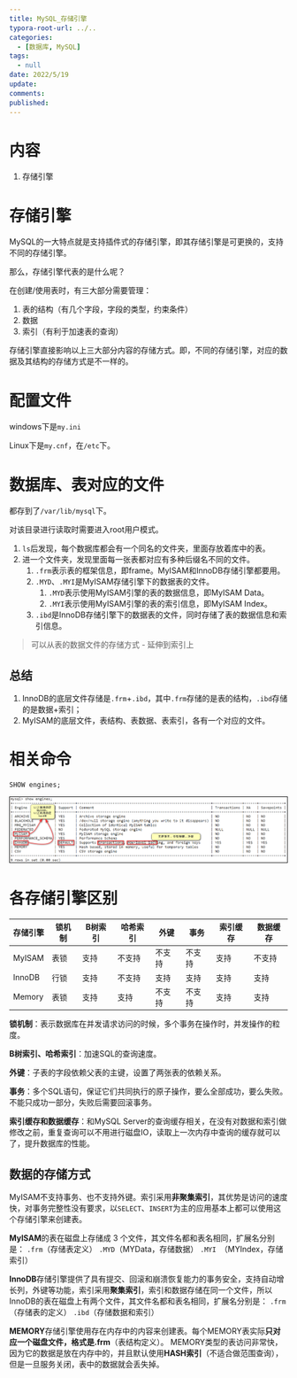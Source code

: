 ```yaml
---
title: MySQL_存储引擎
typora-root-url: ../..
categories:
  - [数据库, MySQL]
tags:
  - null 
date: 2022/5/19
update:
comments:
published:
---
```


# 内容

1. 存储引擎

# 存储引擎

MySQL的一大特点就是支持插件式的存储引擎，即其存储引擎是可更换的，支持不同的存储引擎。

那么，存储引擎代表的是什么呢？

在创建/使用表时，有三大部分需要管理：

1. 表的结构（有几个字段，字段的类型，约束条件）
2. 数据
3. 索引（有利于加速表的查询）

存储引擎直接影响以上三大部分内容的存储方式。即，不同的存储引擎，对应的数据及其结构的存储方式是不一样的。

# 配置文件

windows下是`my.ini`

Linux下是`my.cnf`，在`/etc`下。

# 数据库、表对应的文件

都存到了`/var/lib/mysql`下。

对该目录进行读取时需要进入root用户模式。

1. `ls`后发现，每个数据库都会有一个同名的文件夹，里面存放着库中的表。
2. 进一个文件夹，发现里面每一张表都对应有多种后缀名不同的文件。
   1. `.frm`表示表的框架信息，即frame。MyISAM和InnoDB存储引擎都要用。
   2. `.MYD`、`.MYI`是MyISAM存储引擎下的数据表的文件。
      1. `.MYD`表示使用MyISAM引擎的表的数据信息，即MyISAM Data。
      2. `.MYI`表示使用MyISAM引擎的表的索引信息，即MyISAM Index。
   3. `.ibd`是InnoDB存储引擎下的数据表的文件，同时存储了表的数据信息和索引信息。

> 可以从表的数据文件的存储方式 - 延伸到索引上

## 总结

1. InnoDB的底层文件存储是`.frm`+`.ibd`，其中`.frm`存储的是表的结构，`.ibd`存储的是数据+索引；
2. MyISAM的底层文件，表结构、表数据、表索引，各有一个对应的文件。

# 相关命令

```mysql
SHOW engines;
```

![image-20220519140553878](../../images/MySQL_存储引擎/image-20220519140553878.png)

# 各存储引擎区别

| 存储引擎 | 锁机制 | B树索引 | 哈希索引 | 外键   | 事务   | 索引缓存 | 数据缓存 |
| -------- | ------ | ------- | -------- | ------ | ------ | -------- | -------- |
| MyISAM   | 表锁   | 支持    | 不支持   | 不支持 | 不支持 | 支持     | 不支持   |
| InnoDB   | 行锁   | 支持    | 不支持   | 支持   | 支持   | 支持     | 支持     |
| Memory   | 表锁   | 支持    | 支持     | 不支持 | 不支持 | 支持     | 支持     |

**锁机制**：表示数据库在并发请求访问的时候，多个事务在操作时，并发操作的粒度。

**B树索引、哈希索引**：加速SQL的查询速度。

**外键**：子表的字段依赖父表的主键，设置了两张表的依赖关系。

**事务**：多个SQL语句，保证它们共同执行的原子操作，要么全部成功，要么失败。不能只成功一部分，失败后需要回滚事务。

**索引缓存和数据缓存**：和MySQL Server的查询缓存相关，在没有对数据和索引做修改之前，重复查询可以不用进行磁盘IO，读取上一次内存中查询的缓存就可以了，提升数据库的性能。

## 数据的存储方式

MyISAM不支持事务、也不支持外键。索引采用**非聚集索引**，其优势是访问的速度快，对事务完整性没有要求，以`SELECT`、`INSERT`为主的应用基本上都可以使用这个存储引擎来创建表。

**MyISAM**的表在磁盘上存储成 3 个文件，其文件名都和表名相同，扩展名分别是：
`.frm`（存储表定义）
`.MYD`（MYData，存储数据）
`.MYI `（MYIndex，存储索引）

**InnoDB**存储引擎提供了具有提交、回滚和崩溃恢复能力的事务安全，支持自动增长列，外键等功能，索引采用**聚集索引**，索引和数据存储在同一个文件，所以InnoDB的表在磁盘上有两个文件，其文件名都和表名相同，扩展名分别是：
`.frm`（存储表的定义）
`.ibd`（存储数据和索引）

**MEMORY**存储引擎使用存在内存中的内容来创建表。每个MEMORY表实际**只对应一个磁盘文件，格式是.frm**（表结构定义）。
MEMORY类型的表访问非常快，因为它的数据是放在内存中的，并且默认使用**HASH索引**（不适合做范围查询），但是一旦服务关闭，表中的数据就会丢失掉。


